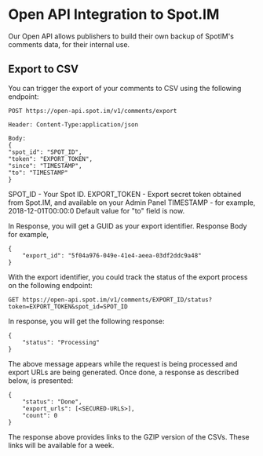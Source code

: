 # Open API Integration to Spot.IM


Our Open API allows publishers to build their own backup of SpotIM's comments data, for their internal use.

## Export to CSV

You can trigger the export of your comments to CSV using the following endpoint:

```
POST https://open-api.spot.im/v1/comments/export

Header: Content-Type:application/json

Body:
{
"spot_id": "SPOT_ID",
"token": "EXPORT_TOKEN",
"since": "TIMESTAMP",
"to": "TIMESTAMP"
}
```
SPOT_ID - Your Spot ID. 
EXPORT_TOKEN - Export secret token obtained from Spot.IM, and available on your Admin Panel
TIMESTAMP - for example, 2018-12-01T00:00:0
Default value for "to" field is now.

In Response, you will get a GUID as your export identifier. Response Body for example, 
```
{
    "export_id": "5f04a976-049e-41e4-aeea-03df2ddc9a48"
}
```


With the export identifier, you could track the status of the export process on the following endpoint:

```
GET https://open-api.spot.im/v1/comments/EXPORT_ID/status?token=EXPORT_TOKEN&spot_id=SPOT_ID
```

In response, you will get the following response:
```
{
    "status": "Processing"
}
```
The above message appears while the request is being processed and export URLs are being generated.
Once done, a response as described below, is presented:
```
{
    "status": "Done",
    "export_urls": [<SECURED-URLS>],
    "count": 0
}
```
The response above provides links to the GZIP version of the CSVs. These links will be available for a week.
